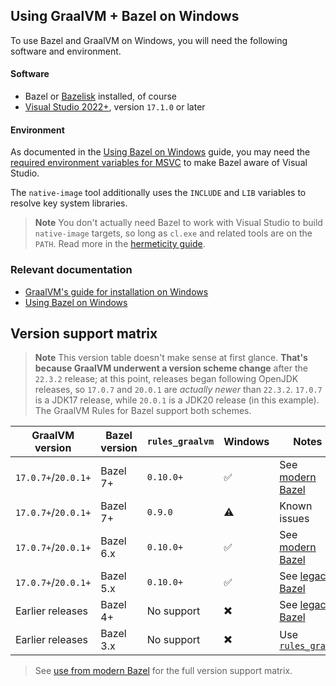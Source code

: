 ## Using GraalVM + Bazel on Windows

To use Bazel and GraalVM on Windows, you will need the following software and environment.

#### Software

- Bazel or [Bazelisk][1] installed, of course
- [Visual Studio 2022+][2], version `17.1.0` or later

#### Environment

As documented in the [Using Bazel on Windows][4] guide, you may need the [required environment variables for MSVC][5] to make Bazel aware of Visual Studio.

The `native-image` tool additionally uses the `INCLUDE` and `LIB` variables to resolve key system libraries.

> **Note**
> You don't actually need Bazel to work with Visual Studio to build `native-image` targets, so long as `cl.exe` and related tools are on the `PATH`. Read more in the [hermeticity guide](./hermeticity.md).

### Relevant documentation

- [GraalVM's guide for installation on Windows][3]
- [Using Bazel on Windows][4]

## Version support matrix

> **Note**
> This version table doesn't make sense at first glance. **That's because GraalVM underwent a version scheme change**
> after the `22.3.2` release; at this point, releases began following OpenJDK releases, so `17.0.7` and `20.0.1` are
> _actually newer_ than `22.3.2`. `17.0.7` is a JDK17 release, while `20.0.1` is a JDK20 release (in this example). The
> GraalVM Rules for Bazel support both schemes.

| GraalVM version     | Bazel version | `rules_graalvm` | Windows | Notes                                 |
| ------------------- | ------------- | --------------- | ------- | ------------------------------------- |
| `17.0.7+`/`20.0.1+` | Bazel 7+      | `0.10.0+`       | ✅      | See [modern Bazel][6]                 |
| `17.0.7+`/`20.0.1+` | Bazel 7+      | `0.9.0`         | ⚠️      | Known issues                          |
| `17.0.7+`/`20.0.1+` | Bazel 6.x     | `0.10.0+`       | ✅      | See [modern Bazel][6]                 |
| `17.0.7+`/`20.0.1+` | Bazel 5.x     | `0.10.0+`       | ✅      | See [legacy Bazel][7]                 |
| Earlier releases    | Bazel 4+      | No support      | ✖️      | See [legacy Bazel](./legacy-bazel.md) |
| Earlier releases    | Bazel 3.x     | No support      | ✖️      | Use [`rules_graal`][1]                |

> See [use from modern Bazel][6] for the full version support matrix.

[1]: https://github.com/bazelbuild/bazelisk
[2]: https://visualstudio.microsoft.com/downloads/
[3]: https://www.graalvm.org/latest/docs/getting-started/windows/
[4]: https://bazel.build/configure/windows
[5]: https://bazel.build/configure/windows#build_cpp
[6]: ./modern-bazel.md
[7]: ./legacy-bazel.md
